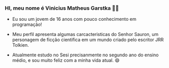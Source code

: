 ### HI, meu nome é Vinicius Matheus Garstka 👋🏼

- Eu sou um jovem de 16 anos com pouco conhecimento em programação!
- Meu perfil apresenta algumas carcacteristicas do Senhor Sauron, um personagem de ficção cientifica em um mundo criado pelo escritor JRR Tolkien.

- Atualmente estudo no Sesi precisanmente no segundo ano do ensino médio, e sou muito feliz com a minha vida atual. 😄 
